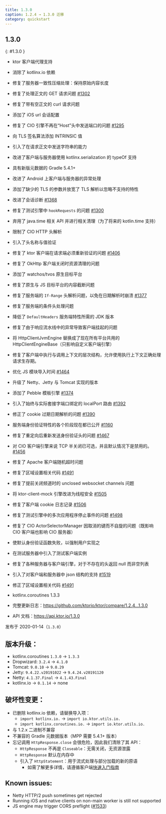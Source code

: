 ```yaml
---
title: 1.3.0
caption: 1.2.4 → 1.3.0 迁移
category: quickstart
---
```


## 1.3.0
{: #1.3.0 }

* ktor 客户端代理支持
* 消除了 kotlinx.io 依赖
* 修复了服务器一致性压缩处理：保持原始内容长度
* 修复了处理正文的 GET 请求问题 [#1302](https://github.com/ktorio/ktor/issues/1202)
* 修复了带有空正文的 curl 请求问题
* 添加了 iOS url 会话配置
* 修复了 CIO 引擎不再在“Host”头中发送端口的问题 [#1295](https://github.com/ktorio/ktor/issues/1295)
* 向 TLS 签名算法添加 INTRINSIC 值
* 引入了在请求正文中发送字符串的能力
* 改进了客户端与服务器使用 kotlinx.serialization 的 typeOf 支持
* 具有新版元数据的 Gradle 5.4.1+
* 改进了 Android 上客户端与服务器的异常处理
* 添加了缺少的 TLS 的参数并放宽了 TLS 解析以忽略不支持的特性
* 改进了会话诊断 [#1368](https://github.com/ktorio/ktor/issues/1368)
* 修复了测试引擎中 `hookRequests` 的问题 [#1300](https://github.com/ktorio/ktor/issues/1300)
* 弃用了 java.time 相关 API 并进行相关清理（为了将来的 kotlin.time 支持）
* 限制了 CIO HTTP 头解析
* 引入了头名称与值验证
* 修复了 ktor 客户端在请求端必须重新验证的问题 [#1406](https://github.com/ktorio/ktor/issues/1406)
* 修复了 OkHttp 客户端关闭时资源清理的问题
* 添加了 watchos/tvos 原生目标平台
* 修复了原生与 JS 目标平台的内容截断问题
* 修复了服务端的 `If-Range` 头解析问题，以免在日期解析时崩溃 [#1377](https://github.com/ktorio/ktor/issues/1377)
* 修复了服务端的条件头处理问题
* 降低了 `DefaultHeaders` 服务端特性所需的 JDK 版本
* 修复了由于响应流水线中的异常导致客户端挂起的问题
* 将 HttpClientJvmEngine 替换成了现在所有平台共用的 HttpClientEngineBase（只影响自定义客户端引擎）
* 修复了客户端中执行与调用上下文的层次结构，允许使用执行上下文正确处理请求生存期。
* 优化 JS 模块导入时间 [#1464](https://github.com/ktorio/ktor/issues/1464)
* 升级了 Netty、Jetty 与 Tomcat 实现的版本
* 添加了 Pebble 模板引擎 [#1374](https://github.com/ktorio/ktor/issues/1374)
* 引入了始终与实际套接字端口绑定的 localPort 路由 [#1392](https://github.com/ktorio/ktor/issues/1392)
* 修正了 cookie 过期日期解析的问题 [#1390](https://github.com/ktorio/ktor/issues/1390)
* 服务端身份验证特性的各个阶段现在都已公开 [#1160](https://github.com/ktorio/ktor/issues/1160)
* 修复了重定向后重新发送身份验证头的问题 [#1467](https://github.com/ktorio/ktor/issues/1467)
* 对 CIO 客户端引擎来说 TCP 半关闭已可选，并且默认情况下是禁用的。 [#1456](https://github.com/ktorio/ktor/issues/1456)
* 修复了 Apache 客户端随机超时问题
* 修复了区域设置相关代码 [#1491](https://github.com/ktorio/ktor/issues/1491)
* 修复了提前关闭频道时的 unclosed websocket channels 问题
* 将 ktor-client-mock 引擎改进为线程安全 [#1505](https://github.com/ktorio/ktor/issues/1505)
* 修复了客户端 cookie 日志记录 [#1506](https://github.com/ktorio/ktor/issues/1506)
* 修复了测试引擎中的多次应用程序停止事件的问题 [#1498](https://github.com/ktorio/ktor/issues/1498)
* 修复了 CIO ActorSelectorManager 因取消的键而不自旋的问题（既影响 CIO 客户端也影响 CIO 服务器）
* 使默认身份验证函数失败，以强制用户实现之
* 在测试服务器中引入了测试客户端实例
* 修复了各种服务器与客户端引擎，对于不存在的头返回 null 而非空列表
* 引入了对客户端和服务器中 json 结构的支持 [#1519](https://github.com/ktorio/ktor/issues/1519)
* 修正了区域设置相关代码 [#1491](https://github.com/ktorio/ktor/issues/1491)
* kotlinx.coroutines 1.3.3

* 完整更新日志：<https://github.com/ktorio/ktor/compare/1.2.4...1.3.0>
* API 文档：<https://api.ktor.io/1.3.0>

发布于 2020-01-14（`1.3.0`）

## 版本升级：
* kotlinx.coroutines `1.3.0` -> `1.3.3`
* Dropwizard: `3.2.4` -> `4.1.0`
* Tomcat: `9.0.10` -> `9.0.29`
* Jetty: `9.4.22.v20191022` -> `9.4.24.v20191120`
* Netty: `4.1.37.Final` -> `4.1.43.Final`
* kotlinx.io -> `0.1.14` -> none

## 破坏性变更：
* 已删除 kotlinx.io 依赖，请替换导入项：
    * `import kotlinx.io.` -> `import io.ktor.utils.io.`
    * `import kotlinx.coroutines.io.` -> `import io.ktor.utils.io.`
* 与 1.2.x 二进制不兼容
* 不兼容的 Gradle 元数据版本（MPP 需要 5.4.1+ 版本）
* 忘记调用 `HttpResponse.close` 会很危险，因此我们清除了其 API：
    - `HttpResponse` 不再是 `Closeable`：无需关闭，无资源泄露
    - `HttpResponse` 默认在内存中
    - 引入了 `HttpStatement`：用于流式处理与部分加载的新的原语
      - 如需了解更多详情，请遵循客户端[快速入门指南](/clients/http-client/quick-start/streaming.html)

## Known issues:
* Netty HTTP/2 push sometimes get rejected
* Running iOS and native clients on non-main worker is still not supported
* JS engine may trigger CORS preflight ([#1533](https://github.com/ktorio/ktor/issues/1533))


